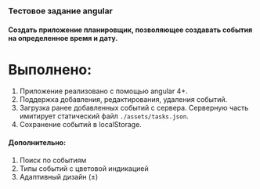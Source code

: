 ### Тестовое задание angular

#### Создать приложение планировщик, позволяющее создавать события на определенное время и дату. 
# Выполнено:
1. Приложение реализовано с помощью angular 4+.
1. Поддержка добавления, редактирования, удаления событий.
1. Загрузка ранее добавленных событий с сервера. Серверную часть имитирует статический файл `./assets/tasks.json`.
1. Сохранение событий в localStorage.

#### Дополнительно:
1. Поиск по событиям
1. Типы событий с цветовой индикацией
1. Адаптивный дизайн (±)
